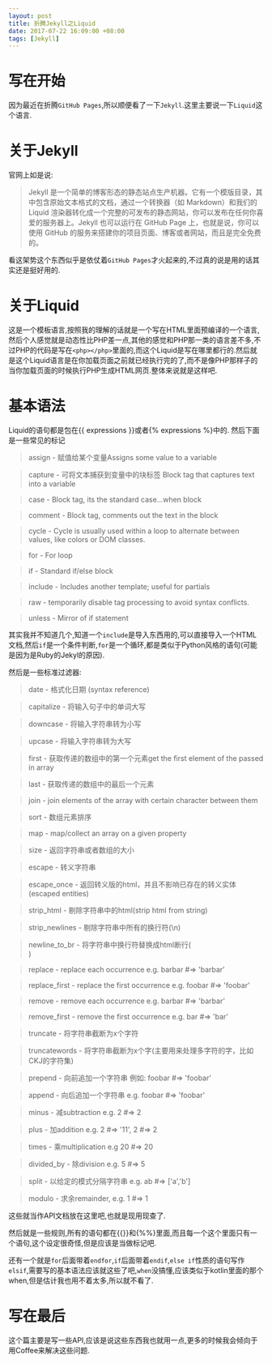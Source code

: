 ```yaml
---
layout: post
title: 折腾Jekyll之Liquid
date: 2017-07-22 16:09:00 +08:00
tags: [Jekyll]
---
```


# 写在开始

因为最近在折腾`GitHub Pages`,所以顺便看了一下`Jekyll`.这里主要说一下`Liquid`这个语言.

# 关于Jekyll

官网上如是说:

> Jekyll 是一个简单的博客形态的静态站点生产机器。它有一个模版目录，其中包含原始文本格式的文档，通过一个转换器（如 Markdown）和我们的 Liquid 渲染器转化成一个完整的可发布的静态网站，你可以发布在任何你喜爱的服务器上。Jekyll 也可以运行在 GitHub Page 上，也就是说，你可以使用 GitHub 的服务来搭建你的项目页面、博客或者网站，而且是完全免费的。

看这架势这个东西似乎是依仗着`GitHub Pages`才火起来的,不过真的说是用的话其实还是挺好用的.

# 关于Liquid

这是一个模板语言,按照我的理解的话就是一个写在HTML里面预编译的一个语言,然后个人感觉就是动态性比PHP差一点,其他的感觉和PHP那一类的语言差不多,不过PHP的代码是写在`<php></php>`里面的,而这个Liquid是写在哪里都行的.然后就是这个Liquid语言是在你加载页面之前就已经执行完的了,而不是像PHP那样子的当你加载页面的时候执行PHP生成HTML网页.整体来说就是这样吧.

# 基本语法

Liquid的语句都是包在{{ expressions }}或者{% expressions %}中的.
然后下面是一些常见的标记

> assign - 赋值给某个变量Assigns some value to a variable

> capture - 可将文本捕获到变量中的块标签 Block tag that captures text into a variable

> case - Block tag, its the standard case...when block

> comment - Block tag, comments out the text in the block

> cycle - Cycle is usually used within a loop to alternate between values, like colors or DOM classes.

> for - For loop

> if - Standard if/else block

> include - Includes another template; useful for partials

> raw - temporarily disable tag processing to avoid syntax conflicts.

> unless - Mirror of if statement

其实我并不知道几个,知道一个`include`是导入东西用的,可以直接导入一个HTML文档,然后`if`是一个条件判断,`for`是一个循环,都是类似于Python风格的语句(可能是因为是Ruby的Jekyl的原因).

然后是一些标准过滤器:

> date - 格式化日期 (syntax reference)

> capitalize - 将输入句子中的单词大写

> downcase - 将输入字符串转为小写

> upcase - 将输入字符串转为大写

> first - 获取传递的数组中的第一个元素get
the first element of the passed in array

> last - 获取传递的数组中的最后一个元素

> join - join elements of the array with certain character between them

> sort - 数组元素排序

> map - map/collect an array on a given property

> size - 返回字符串或者数组的大小

> escape - 转义字符串

> escape_once - 返回转义版的html，并且不影响已存在的转义实体(escaped entities)

> strip_html - 剔除字符串中的html(strip html from string)

> strip_newlines - 剔除字符串中所有的换行符(\\n)

> newline_to_br - 将字符串中换行符替换成html断行(<br>)

> replace - replace each occurrence e.g. barbar #=> 'barbar'

> replace_first - replace the first occurrence e.g. foobar #=> 'foobar'

> remove - remove each occurrence e.g. barbar #=> 'barbar'

> remove_first - remove the first occurrence e.g. bar #=> 'bar'

> truncate - 将字符串截断为x个字符

> truncatewords - 将字符串截断为x个字(主要用来处理多字符的字，比如CKJ的字符集)

> prepend - 向前追加一个字符串 例如: foobar #=> 'foobar'

> append - 向后追加一个字符串 e.g. foobar #=> 'foobar'

> minus - 减subtraction e.g. 2 #=> 2

> plus - 加addition e.g. 2 #=> '11', 2 #=> 2

> times - 乘multiplication e.g 20 #=> 20

> divided_by - 除division e.g. 5 #=> 5

> split - 以给定的模式分隔字符串 e.g. ab #=> ['a','b']

> modulo - 求余remainder, e.g. 1 #=> 1

这些就当作API文档放在这里吧,也就是现用现查了.

然后就是一些规则,所有的语句都在{{}}和{%%}里面,而且每一个这个里面只有一个语句,这个设定很奇怪,但是应该是当做标记吧.

还有一个就是`for`后面带着`endfor`,`if`后面带着`endif`,`else if`性质的语句写作`elsif`,需要写的基本语法应该就这些了吧,`when`没搞懂,应该类似于kotlin里面的那个when,但是估计我也用不着太多,所以就不看了.

# 写在最后
这个篇主要是写一些API,应该是说这些东西我也就用一点,更多的时候我会倾向于用Coffee来解决这些问题.
